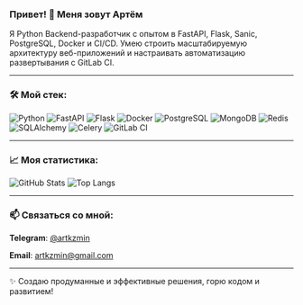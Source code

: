 ### Привет! 👋 Меня зовут Артём
Я Python Backend-разработчик с опытом в FastAPI, Flask, Sanic, PostgreSQL, Docker и CI/CD. Умею строить масштабируемую архитектуру веб-приложений и настраивать автоматизацию развертывания с GitLab CI.

---

### 🛠 **Мой стек:**

![Python](https://img.shields.io/badge/Python-3776AB?style=for-the-badge&logo=python&logoColor=white)
![FastAPI](https://img.shields.io/badge/FastAPI-009688?style=for-the-badge&logo=fastapi&logoColor=white)
![Flask](https://img.shields.io/badge/Flask-000000?style=for-the-badge&logo=flask&logoColor=white)
![Docker](https://img.shields.io/badge/Docker-2496ED?style=for-the-badge&logo=docker&logoColor=white)
![PostgreSQL](https://img.shields.io/badge/PostgreSQL-316192?style=for-the-badge&logo=postgresql&logoColor=white)
![MongoDB](https://img.shields.io/badge/MongoDB-47A248?style=for-the-badge&logo=mongodb&logoColor=white)
![Redis](https://img.shields.io/badge/Redis-DC382D?style=for-the-badge&logo=redis&logoColor=white)
![SQLAlchemy](https://img.shields.io/badge/SQLAlchemy-cc0000?style=for-the-badge&logo=python&logoColor=white)
![Celery](https://img.shields.io/badge/Celery-%2300C7B7?style=for-the-badge&logo=celery&logoColor=white)
![GitLab CI](https://img.shields.io/badge/GitLab%20CI-FCA121?style=for-the-badge&logo=gitlab&logoColor=white)

---

### 📈 **Моя статистика:**

![GitHub Stats](https://github-readme-stats.vercel.app/api?username=artkzmin&show_icons=true&theme=radical)
![Top Langs](https://github-readme-stats.vercel.app/api/top-langs/?username=artkzmin&layout=compact&theme=radical)

---

### 📫 **Связаться со мной:**

**Telegram**: [@artkzmin](https://t.me/artkzmin)

**Email**: artkzmin@gmail.com

---

✨ Создаю продуманные и эффективные решения, горю кодом и развитием!
